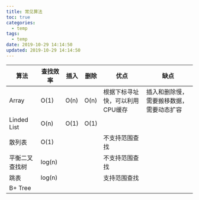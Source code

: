```yaml
---
title: 常见算法 
toc: true
categories:
  - temp
tags:
  - temp
date: 2019-10-29 14:14:50
updated: 2019-10-29 14:14:50
---
```

算法 | 查找效率 | 插入 | 删除 | 优点 | 缺点
---|---|---|---|---|---
Array | O(1) | O(n) | O(n) | 根据下标寻址快，可以利用CPU缓存 | 插入和删除慢，需要搬移数据，需要动态扩容
Linded List | O(n) | O(1) | O(1) |
散列表 | O(1) | | | 不支持范围查找
平衡二叉查找树 | log(n) | || 不支持范围查找 
跳表 | log(n) | ||支持范围查找| 
B+ Tree | | | |


